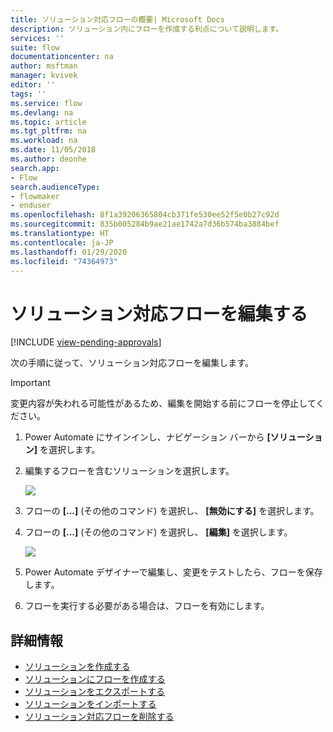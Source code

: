 ```yaml
---
title: ソリューション対応フローの概要| Microsoft Docs
description: ソリューション内にフローを作成する利点について説明します。
services: ''
suite: flow
documentationcenter: na
author: msftman
manager: kvivek
editor: ''
tags: ''
ms.service: flow
ms.devlang: na
ms.topic: article
ms.tgt_pltfrm: na
ms.workload: na
ms.date: 11/05/2018
ms.author: deonhe
search.app:
- Flow
search.audienceType:
- flowmaker
- enduser
ms.openlocfilehash: 8f1a39206365804cb371fe530ee52f5e0b27c92d
ms.sourcegitcommit: 835b005284b9ae21ae1742a7d36b574ba3884bef
ms.translationtype: HT
ms.contentlocale: ja-JP
ms.lasthandoff: 01/29/2020
ms.locfileid: "74364973"
---
```

# <a name="edit-a-solution-aware-flow"></a>ソリューション対応フローを編集する
[!INCLUDE [view-pending-approvals](includes/cc-rebrand.md)]

次の手順に従って、ソリューション対応フローを編集します。

> [!IMPORTANT]
> 変更内容が失われる可能性があるため、編集を開始する前にフローを停止してください。

1. Power Automate にサインインし、ナビゲーション バーから **[ソリューション]** を選択します。
1. 編集するフローを含むソリューションを選択します。

   ![](./media/edit-solution-aware-flow/new-flow-inside-solution.png)

1. フローの **[...]** (その他のコマンド) を選択し、 **[無効にする]** を選択します。
1. フローの **[...]** (その他のコマンド) を選択し、 **[編集]** を選択します。

   ![](./media/edit-solution-aware-flow/edit-flow.png)
   
1. Power Automate デザイナーで編集し、変更をテストしたら、フローを保存します。
1. フローを実行する必要がある場合は、フローを有効にします。

## <a name="learn-more"></a>詳細情報

* [ソリューションを作成する](./overview-solution-flows.md)
* [ソリューションにフローを作成する](./create-flow-solution.md)
* [ソリューションをエクスポートする](./export-flow-solution.md)
* [ソリューションをインポートする](./import-flow-solution.md)
* [ソリューション対応フローを削除する](./remove-solution-aware-flow.md)

